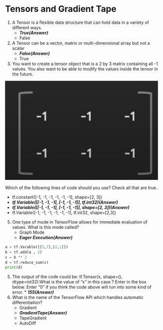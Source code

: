 # Tensors and Gradient Tape

1. A Tensor is a flexible data structure that can hold data in a variety of different ways.
   - **_True(Answer)_**
   - False
2. A Tensor can be a vector, matrix or multi-dimensional array but not a scalar
   - **_False(Answer)_**
   - True
3. You want to create a tensor object that is a 2 by 3 matrix containing all -1 values. You also want to be able to modify the values inside the tensor in the future.
 <p align="center">
<img src="0742a09c-61fb-4128-bcf4-278b4a71af86image2.png">
   </p>
Which of the following lines of code should you use? Check all that are true.

   
* tf.constant([-1, -1, -1, -1, -1, -1], shape=[2, 3])
* ***tf.Variable([[-1, -1, -1], [-1, -1, -1]], tf.int32)(Answer)***
* ***tf.Variable([[-1, -1, -1], [-1, -1, -1]], shape=[2, 3])(Answer)***
* tf.Variable([-1, -1, -1, -1, -1, -1], tf.int32, shape=[2,3])

5. One type of mode in TensorFlow allows for immediate evaluation of values. What is this mode called?
   - Graph Mode
   - **_Eager Execution(Answer)_**

```python
a = tf.Varable([[5,7],[2,1]])
b = tf.add(a , 2)
c = b ** 2
d = tf.reduce_sum(c)
print(d)
```

5. The output of the code could be: tf.Tensor(x, shape=(), dtype=int32):What is the value of “x” in this case ? Enter in the box below. Enter “0”
   if you think the code above will run into some kind of error. \* **_155(Answer)_**
6. What is the name of the TensorFlow API which handles automatic differentiation?
   - Gradient
   - **_GradientTape(Answer)_**
   - TapeGradient
   - AutoDiff
